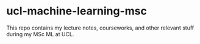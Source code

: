 # ucl-machine-learning-msc
This repo contains my lecture notes, courseworks, and other relevant stuff during my MSc ML at UCL.
